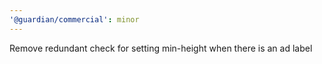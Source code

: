 ```yaml
---
'@guardian/commercial': minor
---
```


Remove redundant check for setting min-height when there is an ad label
